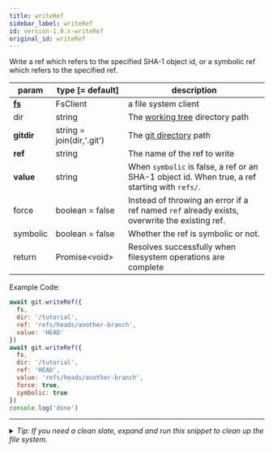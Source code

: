 ```yaml
---
title: writeRef
sidebar_label: writeRef
id: version-1.0.x-writeRef
original_id: writeRef
---
```


Write a ref which refers to the specified SHA-1 object id, or a symbolic ref which refers to the specified ref.

| param          | type [= default]          | description                                                                                    |
| -------------- | ------------------------- | ---------------------------------------------------------------------------------------------- |
| [**fs**](./fs) | FsClient                  | a file system client                                                                           |
| dir            | string                    | The [working tree](dir-vs-gitdir.md) directory path                                            |
| **gitdir**     | string = join(dir,'.git') | The [git directory](dir-vs-gitdir.md) path                                                     |
| **ref**        | string                    | The name of the ref to write                                                                   |
| **value**      | string                    | When `symbolic` is false, a ref or an SHA-1 object id. When true, a ref starting with `refs/`. |
| force          | boolean = false           | Instead of throwing an error if a ref named `ref` already exists, overwrite the existing ref.  |
| symbolic       | boolean = false           | Whether the ref is symbolic or not.                                                            |
| return         | Promise\<void\>           | Resolves successfully when filesystem operations are complete                                  |

Example Code:

```js live
await git.writeRef({
  fs,
  dir: '/tutorial',
  ref: 'refs/heads/another-branch',
  value: 'HEAD'
})
await git.writeRef({
  fs,
  dir: '/tutorial',
  ref: 'HEAD',
  value: 'refs/heads/another-branch',
  force: true,
  symbolic: true
})
console.log('done')
```


---

<details>
<summary><i>Tip: If you need a clean slate, expand and run this snippet to clean up the file system.</i></summary>

```js live
window.fs = new LightningFS('fs', { wipe: true })
window.pfs = window.fs.promises
console.log('done')
```
</details>

<script>
(function rewriteEditLink() {
  const el = document.querySelector('a.edit-page-link.button');
  if (el) {
    el.href = 'https://github.com/isomorphic-git/isomorphic-git/edit/master/src/api/writeRef.js';
  }
})();
</script>